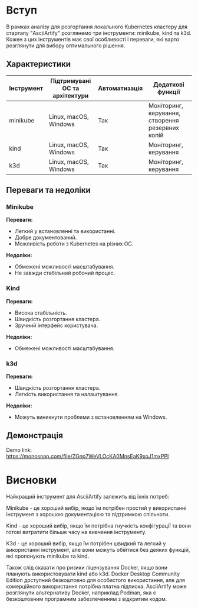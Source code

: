 # Вступ

В рамках аналізу для розгортання локального Kubernetes кластеру для стартапу "AsciiArtify" розглянемо три інструменти: minikube, kind та k3d. Кожен з цих інструментів має свої особливості і переваги, які варто розглянути для вибору оптимального рішення.

## Характеристики

| Інструмент | Підтримувані ОС та архітектури | Автоматизація | Додаткові функції                                |
| ---------- | ------------------------------ | ------------- | ------------------------------------------------ |
| minikube   | Linux, macOS, Windows          | Так           | Моніторинг, керування, створення резервних копій |
| kind       | Linux, macOS, Windows          | Так           | Моніторинг, керування                            |
| k3d        | Linux, macOS, Windows          | Так           | Моніторинг, керування                            |

## Переваги та недоліки

### Minikube

**Переваги:**

- Легкий у встановленні та використанні.
- Добре документований.
- Можливість роботи з Kubernetes на різних ОС.

**Недоліки:**

- Обмежені можливості масштабування.
- Не завжди стабільний робочий процес.

### Kind

**Переваги:**

- Висока стабільність.
- Швидкість розгортання кластера.
- Зручний інтерфейс користувача.

**Недоліки:**

- Обмежені можливості масштабування.

### k3d

**Переваги:**

- Швидкість розгортання кластера.
- Легкість використання та налаштування.

**Недоліки:**

- Можуть виникнути проблеми з встановленням на Windows.

## Демонстрація

Demo link: https://monosnap.com/file/ZGnp7WeVLOcKA0MnsEaK9xoJ1mxPPI

# Висновки

Найкращий інструмент для AsciiArtify залежить від їхніх потреб:

Minikube - це хороший вибір, якщо їм потрібен простий у використанні інструмент з хорошою документацією та підтримкою спільноти.

Kind - це хороший вибір, якщо їм потрібна гнучкість конфігурації та вони готові витратити більше часу на вивчення інструменту.

K3d - це хороший вибір, якщо їм потрібен швидкий та легкий у використанні інструмент, але вони можуть обійтися без деяких функцій, які пропонують minikube та kind.

Також слід сказати про ризики ліцензування Docker, якщо вони планують використовувати kind або k3d. Docker Desktop Community Edition доступний безкоштовно для особистого використання, але для комерційного використання потрібна платна підписка. AsciiArtify може розглянути альтернативу Docker, наприклад Podman, яка є безкоштовним програмним забезпеченням з відкритим кодом.
